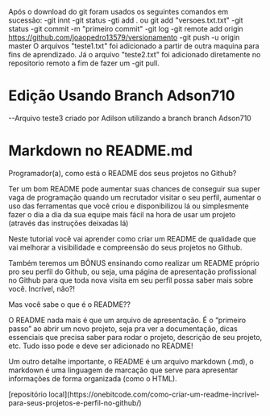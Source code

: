 Após o download do git foram usados os seguintes comandos em sucessão:
-git innt 
-git status
-gti add . ou git add "versoes.txt.txt"
-git status
-git commit -m "primeiro commit"
-git log
-git remote add origin https://github.com/joaopedro13579/versionamento
-git push -u origin master
O arquivos "teste1.txt" foi adicionado a partir de outra maquina para fins de aprendizado.
Já o arquivo "teste2.txt" foi adicionado diretamente no repositorio remoto a fim de fazer um -git pull.

# Edição Usando Branch Adson710

--Arquivo teste3 criado por Adilson utilizando a branch branch Adson710


# Markdown no README.md
<p>
Programador(a), como está o README dos seus projetos no Github?

Ter um bom README pode aumentar suas chances de conseguir sua super vaga de programação quando um recrutador visitar o seu perfil, aumentar o uso das ferramentas que você criou e disponibilizou lá ou simplesmente fazer o dia a dia da sua equipe mais fácil na hora de usar um projeto (através das instruções deixadas lá)

Neste tutorial você vai aprender como criar um README de qualidade que vai melhorar a visibilidade e compreensão do seus projetos no Github.

Também teremos um BÔNUS ensinando como realizar um README próprio pro seu perfil do Github, ou seja, uma página de apresentação profissional no Github para que toda nova visita em seu perfil possa saber mais sobre você. Incrível, não?!

Mas você sabe o que é o README??

O README nada mais é que um arquivo de apresentação. É o “primeiro passo” ao abrir um novo projeto, seja pra ver a documentação, dicas essenciais que precisa saber para rodar o projeto, descrição de seu projeto, etc. Tudo isso pode e deve ser adicionado no README!

Um outro detalhe importante, o README é um arquivo markdown (.md), o markdown é uma linguagem de marcação que serve para apresentar informações de forma organizada (como o HTML).
</p>
[repositório local](https://onebitcode.com/como-criar-um-readme-incrivel-para-seus-projetos-e-perfil-no-github/)
		
